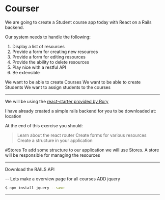 # Courser

We are going to create a Student course app today with React on a Rails backend.

Our system needs to handle the following:

1. Display a list of resources
2. Provide a form for creating new resources
3. Provide a form for editing resources
4. Provide the ability to delete resources
5. Play nice with a restful API
6. Be extensible

We want to be able to create Courses
We want to be able to create Students
We want to assign students to the courses

---------------------
We will be using the [react-starter provided by Rory](https://github.com/Codaisseur/react-starter)

I have already created a simple rails backend for you to be downloaded at: location

At the end of this exercise you should:
> Learn about the react router
> Create forms for various resources
> Create a structure in your application

#Stores
To add some structure to our application we will use Stores. A store will be responsible for managing the resources


---
Download the RAILS API

-- 
Lets make a overview page for all courses
ADD jquery
 
```bash
$ npm install jquery --save
```

---




